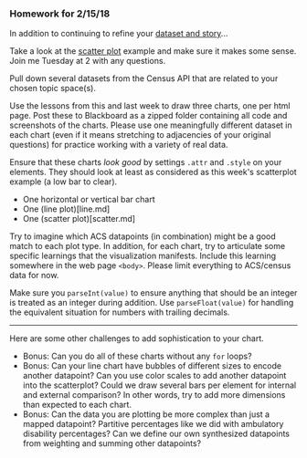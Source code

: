### Homework for 2/15/18

In addition to continuing to refine your [dataset and story](../week03/dataset.md)...

Take a look at the [scatter plot](scatter.md) example and make sure it makes some sense. Join me Tuesday at 2 with any questions.

Pull down several datasets from the Census API that are related to your chosen topic space(s).

Use the lessons from this and last week to draw three charts, one per html page. Post these to Blackboard as a zipped folder containing all code and screenshots of the charts. Please use one meaningfully different dataset in each chart (even if it means stretching to adjacencies of your original questions) for practice working with a variety of real data. 

Ensure that these charts *look good* by settings `.attr` and `.style` on your elements. They should look at least as considered as this week's scatterplot example (a low bar to clear).

- One horizontal or vertical bar chart 
- One (line plot)[line.md]
- One (scatter plot)[scatter.md]

Try to imagine which ACS datapoints (in combination) might be a good match to each plot type. In addition, for each chart, try to articulate some specific learnings that the visualization manifests. Include this learning somewhere in the web page `<body>`. Please limit everything to ACS/census data for now.

Make sure you `parseInt(value)` to ensure anything that should be an integer is treated as an integer during addition. Use `parseFloat(value)` for handling the equivalent situation for numbers with trailing decimals.

-----

Here are some other challenges to add sophistication to your chart.

- Bonus: Can you do all of these charts without any `for` loops?
- Bonus: Can your line chart have bubbles of different sizes to encode another datapoint? Can you use color scales to add another datapoint into the scatterplot? Could we draw several bars per element for internal and external comparison? In other words, try to add more dimensions than expected to each chart. 
- Bonus: Can the data you are plotting be more complex than just a mapped datapoint? Partitive percentages like we did with ambulatory disability percentages? Can we define our own synthesized datapoints from weighting and summing other datapoints?
	
